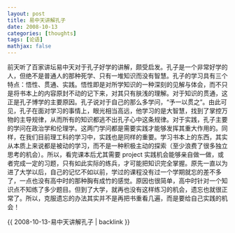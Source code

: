 ```yaml
---
layout: post
title: 易中天讲解孔子
date: 2008-10-13
categories: [thoughts]
tags: [论语]
mathjax: false
---
```


前天听了百家讲坛易中天对于孔子好学的讲解，颇受启发。孔子是一个非常好学的人，但绝不是普通人的那种死学、只有一堆知识而没有智慧。孔子的学习具有三个特点：悟性、贯通、实践。悟性即是对所学知识的一种深刻的见解与体会，而不只是将书本上的内容原封不动的记下来，对其只有肤浅的理解。对于知识的贯通，这正是孔子博学的主要原因。孔子说对于自己的那么多学问，“予一以贯之”。由此可见，孔子在面对学习的事情上，眼光相当高远，他学习的是大智慧，找到了掌控万物的主导规律，从而所有的知识都逃不出孔子心中这条规律。对于实践，孔子主要的学问在政治学和伦理学。这两门学问都是需要实践才能够发挥其重大作用的。同样，在我们目前理工科的学习中，实践也是同样的重要。学习书本上的东西，其实从本质上来说都是被动的学习，而不是一种积极主动的探索（至少浪费了很多独立思考的机会）。所以，看完课本后尤其需要 project 实践机会能够亲自做一做，或者完成一定的习题，只有如此实际的练兵，才可能把知识完全掌握。原先一直以为进了大学以后，自己的记忆不如以前，学过的课程没有过一个学期就忘的差不多了，一点也没有高中时的那种胸有成竹的感觉。原因也很简单，高中时针对一个知识点不知练了多少题目。但到了大学，就再也没有这样练习的机会，遗忘也就很正常了。所以，克服遗忘的办法其实并不是再把书重看几遍，而是要给自己实践的机会！

{{ 2008-10-13-易中天讲解孔子 | backlink }}
